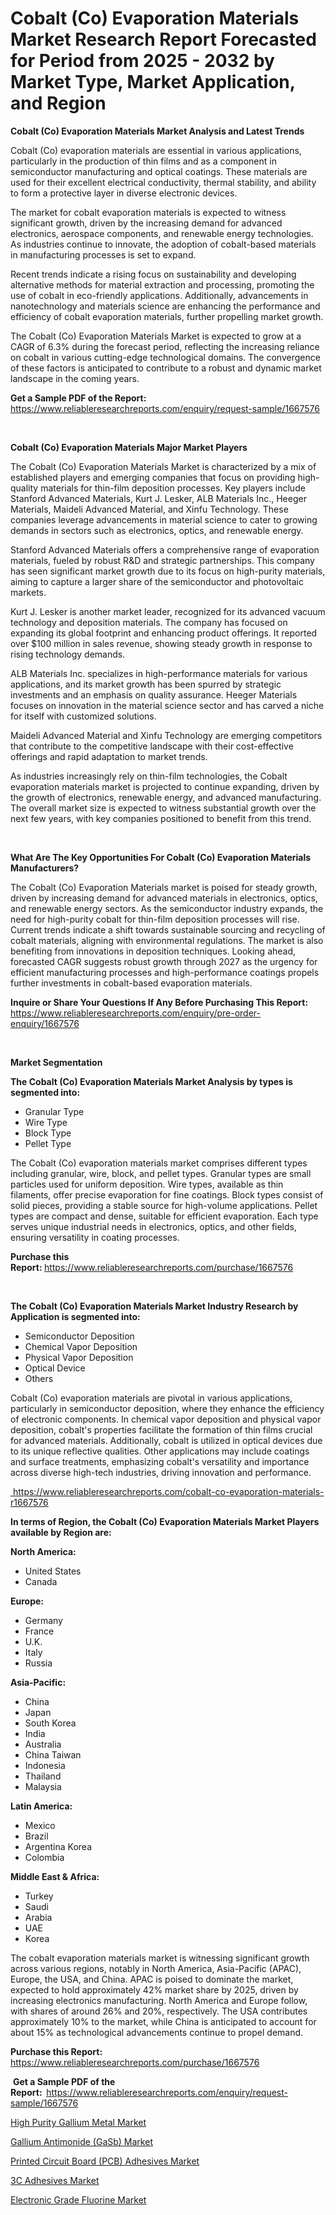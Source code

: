 <p><h1>Cobalt (Co) Evaporation Materials Market Research Report Forecasted for Period from 2025 -  2032 by Market Type, Market Application, and Region</h1></p><p><strong>Cobalt (Co) Evaporation Materials Market Analysis and Latest Trends</strong></p>
<p><p>Cobalt (Co) evaporation materials are essential in various applications, particularly in the production of thin films and as a component in semiconductor manufacturing and optical coatings. These materials are used for their excellent electrical conductivity, thermal stability, and ability to form a protective layer in diverse electronic devices.</p><p>The market for cobalt evaporation materials is expected to witness significant growth, driven by the increasing demand for advanced electronics, aerospace components, and renewable energy technologies. As industries continue to innovate, the adoption of cobalt-based materials in manufacturing processes is set to expand.</p><p>Recent trends indicate a rising focus on sustainability and developing alternative methods for material extraction and processing, promoting the use of cobalt in eco-friendly applications. Additionally, advancements in nanotechnology and materials science are enhancing the performance and efficiency of cobalt evaporation materials, further propelling market growth.</p><p>The Cobalt (Co) Evaporation Materials Market is expected to grow at a CAGR of 6.3% during the forecast period, reflecting the increasing reliance on cobalt in various cutting-edge technological domains. The convergence of these factors is anticipated to contribute to a robust and dynamic market landscape in the coming years.</p></p>
<p><strong>Get a Sample PDF of the Report:&nbsp;</strong> <a href="https://www.reliableresearchreports.com/enquiry/request-sample/1667576?utm_campaign=37&utm_medium=2&utm_source=Github&utm_content=ia&utm_term=02042025&utm_id=cobalt-co-evaporation-materials">https://www.reliableresearchreports.com/enquiry/request-sample/1667576</a></p>
<p>&nbsp;</p>
<p><strong>Cobalt (Co) Evaporation Materials Major Market Players</strong></p>
<p><p>The Cobalt (Co) Evaporation Materials Market is characterized by a mix of established players and emerging companies that focus on providing high-quality materials for thin-film deposition processes. Key players include Stanford Advanced Materials, Kurt J. Lesker, ALB Materials Inc., Heeger Materials, Maideli Advanced Material, and Xinfu Technology. These companies leverage advancements in material science to cater to growing demands in sectors such as electronics, optics, and renewable energy.</p><p>Stanford Advanced Materials offers a comprehensive range of evaporation materials, fueled by robust R&D and strategic partnerships. This company has seen significant market growth due to its focus on high-purity materials, aiming to capture a larger share of the semiconductor and photovoltaic markets.</p><p>Kurt J. Lesker is another market leader, recognized for its advanced vacuum technology and deposition materials. The company has focused on expanding its global footprint and enhancing product offerings. It reported over $100 million in sales revenue, showing steady growth in response to rising technology demands.</p><p>ALB Materials Inc. specializes in high-performance materials for various applications, and its market growth has been spurred by strategic investments and an emphasis on quality assurance. Heeger Materials focuses on innovation in the material science sector and has carved a niche for itself with customized solutions.</p><p>Maideli Advanced Material and Xinfu Technology are emerging competitors that contribute to the competitive landscape with their cost-effective offerings and rapid adaptation to market trends.</p><p>As industries increasingly rely on thin-film technologies, the Cobalt evaporation materials market is projected to continue expanding, driven by the growth of electronics, renewable energy, and advanced manufacturing. The overall market size is expected to witness substantial growth over the next few years, with key companies positioned to benefit from this trend.</p></p>
<p>&nbsp;</p>
<p><strong>What Are The Key Opportunities For Cobalt (Co) Evaporation Materials Manufacturers?</strong></p>
<p><p>The Cobalt (Co) Evaporation Materials market is poised for steady growth, driven by increasing demand for advanced materials in electronics, optics, and renewable energy sectors. As the semiconductor industry expands, the need for high-purity cobalt for thin-film deposition processes will rise. Current trends indicate a shift towards sustainable sourcing and recycling of cobalt materials, aligning with environmental regulations. The market is also benefiting from innovations in deposition techniques. Looking ahead, forecasted CAGR suggests robust growth through 2027 as the urgency for efficient manufacturing processes and high-performance coatings propels further investments in cobalt-based evaporation materials.</p></p>
<p><strong>Inquire or Share Your Questions If Any Before Purchasing This Report:</strong> <a href="https://www.reliableresearchreports.com/enquiry/pre-order-enquiry/1667576?utm_campaign=37&utm_medium=2&utm_source=Github&utm_content=ia&utm_term=02042025&utm_id=cobalt-co-evaporation-materials">https://www.reliableresearchreports.com/enquiry/pre-order-enquiry/1667576</a></p>
<p>&nbsp;</p>
<p><strong>Market Segmentation</strong></p>
<p><strong>The Cobalt (Co) Evaporation Materials Market Analysis by types is segmented into:</strong></p>
<p><ul><li>Granular Type</li><li>Wire Type</li><li>Block Type</li><li>Pellet Type</li></ul></p>
<p><p>The Cobalt (Co) evaporation materials market comprises different types including granular, wire, block, and pellet types. Granular types are small particles used for uniform deposition. Wire types, available as thin filaments, offer precise evaporation for fine coatings. Block types consist of solid pieces, providing a stable source for high-volume applications. Pellet types are compact and dense, suitable for efficient evaporation. Each type serves unique industrial needs in electronics, optics, and other fields, ensuring versatility in coating processes.</p></p>
<p><strong>Purchase this Report:&nbsp;</strong><a href="https://www.reliableresearchreports.com/purchase/1667576?utm_campaign=37&utm_medium=2&utm_source=Github&utm_content=ia&utm_term=02042025&utm_id=cobalt-co-evaporation-materials">https://www.reliableresearchreports.com/purchase/1667576</a></p>
<p>&nbsp;</p>
<p><strong>The Cobalt (Co) Evaporation Materials Market Industry Research by Application is segmented into:</strong></p>
<p><ul><li>Semiconductor Deposition</li><li>Chemical Vapor Deposition</li><li>Physical Vapor Deposition</li><li>Optical Device</li><li>Others</li></ul></p>
<p><p>Cobalt (Co) evaporation materials are pivotal in various applications, particularly in semiconductor deposition, where they enhance the efficiency of electronic components. In chemical vapor deposition and physical vapor deposition, cobalt's properties facilitate the formation of thin films crucial for advanced materials. Additionally, cobalt is utilized in optical devices due to its unique reflective qualities. Other applications may include coatings and surface treatments, emphasizing cobalt's versatility and importance across diverse high-tech industries, driving innovation and performance.</p></p>
<p><a href="https://www.reliableresearchreports.com/cobalt-co-evaporation-materials-r1667576?utm_campaign=37&utm_medium=2&utm_source=Github&utm_content=ia&utm_term=02042025&utm_id=cobalt-co-evaporation-materials">&nbsp;https://www.reliableresearchreports.com/cobalt-co-evaporation-materials-r1667576</a></p>
<p><strong>In terms of Region, the Cobalt (Co) Evaporation Materials Market Players available by Region are:</strong></p>
<p>
    <p> <strong> North America: </strong>
        <ul>
            <li>United States</li>
            <li>Canada</li>
        </ul>
        </p> 
    <p> <strong> Europe: </strong>
        <ul>
            <li>Germany</li>
            <li>France</li>
            <li>U.K.</li>
            <li>Italy</li>
            <li>Russia</li>
        </ul>
        </p> 
    <p> <strong> Asia-Pacific: </strong>
        <ul>
            <li>China</li>
            <li>Japan</li>
            <li>South Korea</li>
            <li>India</li>
            <li>Australia</li>
            <li>China Taiwan</li>
            <li>Indonesia</li>
            <li>Thailand</li>
            <li>Malaysia</li>
        </ul>
        </p> 
    <p> <strong> Latin America: </strong>
        <ul>
            <li>Mexico</li>
            <li>Brazil</li>
            <li>Argentina Korea</li>
            <li>Colombia</li>
        </ul>
        </p> 
    <p> <strong> Middle East & Africa: </strong>
        <ul>
            <li>Turkey</li>
            <li>Saudi</li>
            <li>Arabia</li>
            <li>UAE</li>
            <li>Korea</li>
        </ul>
    </p>
    </p>
<p><p>The cobalt evaporation materials market is witnessing significant growth across various regions, notably in North America, Asia-Pacific (APAC), Europe, the USA, and China. APAC is poised to dominate the market, expected to hold approximately 42% market share by 2025, driven by increasing electronics manufacturing. North America and Europe follow, with shares of around 26% and 20%, respectively. The USA contributes approximately 10% to the market, while China is anticipated to account for about 15% as technological advancements continue to propel demand.</p></p>
<p><strong>Purchase this Report: </strong><a href="https://www.reliableresearchreports.com/purchase/1667576?utm_campaign=37&utm_medium=2&utm_source=Github&utm_content=ia&utm_term=02042025&utm_id=cobalt-co-evaporation-materials">https://www.reliableresearchreports.com/purchase/1667576</a></p>
<p>&nbsp;<strong>Get a Sample PDF of the Report:&nbsp;&nbsp;</strong><a href="https://www.reliableresearchreports.com/enquiry/request-sample/1667576?utm_campaign=37&utm_medium=2&utm_source=Github&utm_content=ia&utm_term=02042025&utm_id=cobalt-co-evaporation-materials">https://www.reliableresearchreports.com/enquiry/request-sample/1667576</a></p>
<p><strong></strong></p>
<p><p><a href="https://github.com/molayrabeta/Market-Research-Report-List-1/blob/main/high-purity-gallium-metal-market.md?utm_campaign=37&utm_medium=2&utm_source=Github&utm_content=ia&utm_term=02042025&utm_id=cobalt-co-evaporation-materials">High Purity Gallium Metal Market</a></p><p><a href="https://github.com/koopalujale2/Market-Research-Report-List-1/blob/main/gallium-antimonide-gasb-market.md?utm_campaign=37&utm_medium=2&utm_source=Github&utm_content=ia&utm_term=02042025&utm_id=cobalt-co-evaporation-materials">Gallium Antimonide (GaSb) Market</a></p><p><a href="https://github.com/timayuethem/Market-Research-Report-List-1/blob/main/printed-circuit-board-pcb-adhesives-market.md?utm_campaign=37&utm_medium=2&utm_source=Github&utm_content=ia&utm_term=02042025&utm_id=cobalt-co-evaporation-materials">Printed Circuit Board (PCB) Adhesives Market</a></p><p><a href="https://github.com/rembaentin6f/Market-Research-Report-List-1/blob/main/3c-adhesives-market.md?utm_campaign=37&utm_medium=2&utm_source=Github&utm_content=ia&utm_term=02042025&utm_id=cobalt-co-evaporation-materials">3C Adhesives Market</a></p><p><a href="https://github.com/dukawashviro/Market-Research-Report-List-1/blob/main/electronic-grade-fluorine-market.md?utm_campaign=37&utm_medium=2&utm_source=Github&utm_content=ia&utm_term=02042025&utm_id=cobalt-co-evaporation-materials">Electronic Grade Fluorine Market</a></p></p>